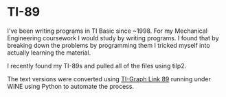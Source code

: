 # TI-89

I've been writing programs in TI Basic since ~1998. For my Mechanical Engineering coursework I would study by writing programs. I found that by breaking down the problems by programming them I tricked myself into actually learning the material.

I recently found my TI-89s and pulled all of the files using tilp2.

The text versions were converted using [TI-Graph Link 89](https://education.ti.com/en/us/software/details/en/A2E9B3DFCB44490DBD5449E05721767D/ti-graph-link-for-windows) running under WINE using Python to automate the process.
